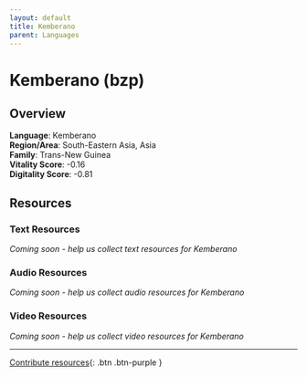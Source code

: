 ```yaml
---
layout: default
title: Kemberano
parent: Languages
---
```


# Kemberano (bzp)

## Overview

**Language**: Kemberano  
**Region/Area**: South-Eastern Asia, Asia  
**Family**: Trans-New Guinea  
**Vitality Score**: -0.16  
**Digitality Score**: -0.81  

## Resources

### Text Resources
*Coming soon - help us collect text resources for Kemberano*

### Audio Resources
*Coming soon - help us collect audio resources for Kemberano*

### Video Resources
*Coming soon - help us collect video resources for Kemberano*

---

[Contribute resources](https://fairtrain.github.io/){: .btn .btn-purple }
